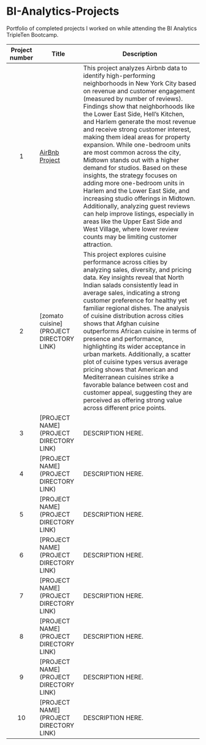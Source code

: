 # BI-Analytics-Projects 
Portfolio of completed projects I worked on while attending the BI Analytics TripleTen Bootcamp.

| Project number | Title | Description |
| :-----------: | ----------- |----------- |
| 1 | [AirBnb Project](https://github.com/barisyilmaz0/BI-Analytics-Projects/tree/main/AirBnb%20Project) | This project analyzes Airbnb data to identify high-performing neighborhoods in New York City based on revenue and customer engagement (measured by number of reviews). Findings show that neighborhoods like the Lower East Side, Hell’s Kitchen, and Harlem generate the most revenue and receive strong customer interest, making them ideal areas for property expansion. While one-bedroom units are most common across the city, Midtown stands out with a higher demand for studios. Based on these insights, the strategy focuses on adding more one-bedroom units in Harlem and the Lower East Side, and increasing studio offerings in Midtown. Additionally, analyzing guest reviews can help improve listings, especially in areas like the Upper East Side and West Village, where lower review counts may be limiting customer attraction. |
| 2 | [zomato cuisine](PROJECT DIRECTORY LINK) | This project explores cuisine performance across cities by analyzing sales, diversity, and pricing data. Key insights reveal that North Indian salads consistently lead in average sales, indicating a strong customer preference for healthy yet familiar regional dishes. The analysis of cuisine distribution across cities shows that Afghan cuisine outperforms African cuisine in terms of presence and performance, highlighting its wider acceptance in urban markets. Additionally, a scatter plot of cuisine types versus average pricing shows that American and Mediterranean cuisines strike a favorable balance between cost and customer appeal, suggesting they are perceived as offering strong value across different price points. |
| 3 | [PROJECT NAME](PROJECT DIRECTORY LINK) | DESCRIPTION HERE. |
| 4 | [PROJECT NAME](PROJECT DIRECTORY LINK) | DESCRIPTION HERE. |
| 5 | [PROJECT NAME](PROJECT DIRECTORY LINK) | DESCRIPTION HERE. |
| 6 | [PROJECT NAME](PROJECT DIRECTORY LINK) | DESCRIPTION HERE. |
| 7 | [PROJECT NAME](PROJECT DIRECTORY LINK) | DESCRIPTION HERE. |
| 8 | [PROJECT NAME](PROJECT DIRECTORY LINK) | DESCRIPTION HERE. |
| 9 | [PROJECT NAME](PROJECT DIRECTORY LINK) | DESCRIPTION HERE. |
| 10| [PROJECT NAME](PROJECT DIRECTORY LINK) | DESCRIPTION HERE. |

